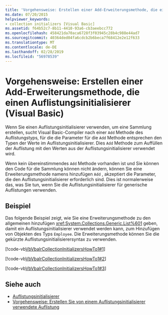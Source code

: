 ```yaml
---
title: 'Vorgehensweise: Erstellen einer Add-Erweiterungsmethode, die einen Auflistungsinitialisierer (Visual Basic)'
ms.date: 07/20/2015
helpviewer_keywords:
- collection initializers [Visual Basic]
ms.assetid: f64b52c7-8b11-4410-93a6-cb3aeebcc772
ms.openlocfilehash: 458421da70aca6728f3f03945c28b4c988e44ad7
ms.sourcegitcommit: 40364ded04fa6cdcb2b6beca7f68412e2e12f633
ms.translationtype: MT
ms.contentlocale: de-DE
ms.lasthandoff: 02/28/2019
ms.locfileid: "56978539"
---
```

# <a name="how-to-create-an-add-extension-method-used-by-a-collection-initializer-visual-basic"></a>Vorgehensweise: Erstellen einer Add-Erweiterungsmethode, die einen Auflistungsinitialisierer (Visual Basic)
Wenn Sie einen Auflistungsinitialisierer verwenden, um eine Sammlung erstellen, sucht Visual Basic-Compiler nach einer `Add` Methode des Auflistungstyps, für die die Parameter für die `Add` Methode entsprechen den Typen der Werte im Auflistungsinitialisierer. Dies `Add` Methode zum Auffüllen der Auflistung mit den Werten aus der Auflistungsinitialisierer verwendet wird.  
  
 Wenn kein übereinstimmendes `Add` Methode vorhanden ist und Sie können den Code für die Sammlung können nicht ändern, können Sie eine Erweiterungsmethode namens hinzufügen `Add` , akzeptiert die Parameter, die den Auflistungsinitialisierer erforderlich sind. Dies ist normalerweise das, was Sie tun, wenn Sie die Auflistungsinitialisierer für generische Auflistungen verwenden.  
  
## <a name="example"></a>Beispiel  
 Das folgende Beispiel zeigt, wie Sie eine Erweiterungsmethode zu den allgemeinen hinzufügen <xref:System.Collections.Generic.List%601> geben, damit ein Auflistungsinitialisierer verwendet werden kann, zum Hinzufügen von Objekten des Typs `Employee`. Die Erweiterungsmethode können Sie die gekürzte Auflistungsinitialisierersyntax zu verwenden.  
  
 [!code-vb[VbVbalrCollectionInitializersHowTo1#1](~/samples/snippets/visualbasic/VS_Snippets_VBCSharp/VbVbalrCollectionInitializersHowTo1/VB/Module1.vb#1)]  
  
 [!code-vb[VbVbalrCollectionInitializersHowTo1#2](~/samples/snippets/visualbasic/VS_Snippets_VBCSharp/VbVbalrCollectionInitializersHowTo1/VB/Module1.vb#2)]  
  
 [!code-vb[VbVbalrCollectionInitializersHowTo1#3](~/samples/snippets/visualbasic/VS_Snippets_VBCSharp/VbVbalrCollectionInitializersHowTo1/VB/Module1.vb#3)]  
  
## <a name="see-also"></a>Siehe auch
- [Auflistungsinitialisierer](../../../../visual-basic/programming-guide/language-features/collection-initializers/index.md)
- [Vorgehensweise: Erstellen Sie von einem Auflistungsinitialisierer verwendete Auflistung](../../../../visual-basic/programming-guide/language-features/collection-initializers/how-to-create-a-collection-used-by-a-collection-initializer.md)
